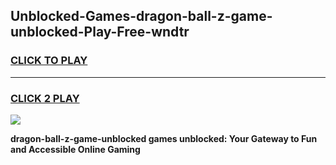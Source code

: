
## Unblocked-Games-dragon-ball-z-game-unblocked-Play-Free-wndtr
<h3>
<a href="https://premium76.site?title=dragon-ball-z-game-unblocked&ref=22A">CLICK TO PLAY</a></h3>
<hr>

<h3>
<a href="https://premium76.site?title=dragon-ball-z-game-unblocked&ref=22A">CLICK 2 PLAY</a>
  
</h3>

<a href="https://premium76.site?title=dragon-ball-z-game-unblocked&ref=22A"><img src="https://clearcache.store/games.png"></a>


**dragon-ball-z-game-unblocked games unblocked: Your Gateway to Fun and Accessible Online Gaming**
